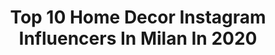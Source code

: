 ---
title: Top 10 Home Decor Instagram Influencers In Milan In 2020
description: >-
  Find top home decor Instagram influencers in Milan in 2020. Most popular hashtags: #homedecor #milano #iorestoacasa #italia.
platform: Instagram
profiles:
  - username: "loredanasea"
    fullname: >-
      Loredana
    location: "Italy"
    followers: 20191
    engagement: 890
    commentsToLikes: 0.118268
    id: ck5hems0ptq0k0i114frybjhi
    verified: false
    hashtags: "#nevergiveup, #nolimits, #loveyou, #missyou"
  - username: "franci_chelli"
    fullname: >-
      Francesca Chelli
    location: "Italy"
    followers: 82716
    engagement: 115
    commentsToLikes: 0.199818
    id: ck8t9vif9phtp0j78bodzt1dj
    verified: false
    hashtags: "#staysafe, #diorjeans, #milanesestyle, #lagalenemilano"
  - username: "cris_dp"
    fullname: >-
      Cristian Di Pietrantonio
    location: "Italy"
    followers: 15912
    engagement: 407
    commentsToLikes: 0.015790
    id: ck8szxoi6q3w30j78wuqatxj5
    verified: false
    hashtags: "#architecture, #labirintodellamasone, #lights, #qctermemilano"
  - username: "nicole_pizzato"
    fullname: >-
      Nicole Pizzato 💎
    location: "Italy"
    followers: 152700
    engagement: 236
    commentsToLikes: 0.075699
    id: ck55k9kkmysxo0i118hewrx4t
    verified: false
    hashtags: "#colazione, #food, #consapevolidigitali, #arketipofirenze"
  - username: "vittoriaottaviano"
    fullname: >-
      vittoria ottaviano
    location: "Italy"
    followers: 137643
    engagement: 147
    commentsToLikes: 0.025663
    id: ck15sep0xcmtb0i19ajkcdcwe
    verified: false
    hashtags: "#hairstyle, #shopping, #parigi, #beautynailspa"
  - username: "ari.annina90"
    fullname: >-
      Arianna Locatelli
    location: "Italy"
    followers: 14857
    engagement: 1585
    commentsToLikes: 0.110544
    id: ck6u3dzo3x9vf0j71vim7zz4p
    verified: false
    hashtags: "#urbangiants, #skincare, #adv, #skyporn"
  - username: "elenasessa"
    fullname: >-
      FASHION • TRAVEL • INSPO
    location: "Italy"
    followers: 32084
    engagement: 134
    commentsToLikes: 0.044862
    id: ck8szj7u1onm60j78s0krfemc
    verified: false
    hashtags: "#stayhome, #makeupaddict, #outfitpost, #hairstyle"
  - username: "accadeintavola"
    fullname: >-
      ACCADEinTAVOLA MariangelaRusso
    location: "Italy"
    followers: 7090
    engagement: 583
    commentsToLikes: 0.129186
    id: ck0vzivcj9bsa0i19v8p8vsa2
    verified: false
    hashtags: "#comfortfood, #vintageaesthetic, #lievitomadre, #vivodilentezze"
  - username: "basilgreenpencil"
    fullname: >-
      Basil Green Pencil
    location: "Italy"
    followers: 26307
    engagement: 316
    commentsToLikes: 0.049993
    id: ck6txne86yrrn0j71sdt0kd3h
    verified: false
    hashtags: "#italianinteriors, #milano, #prettylittletrips, #sanvalentino"
  - username: "christianpizzinini"
    fullname: >-
      Christian Pizzinini
    location: "Italy"
    followers: 17434
    engagement: 394
    commentsToLikes: 0.042999
    id: ck6totnmqg1sp0j71or8oanzo
    verified: false
    hashtags: "#ficodindia, #italia, #elledecoration, #stiamoattenti"
---
